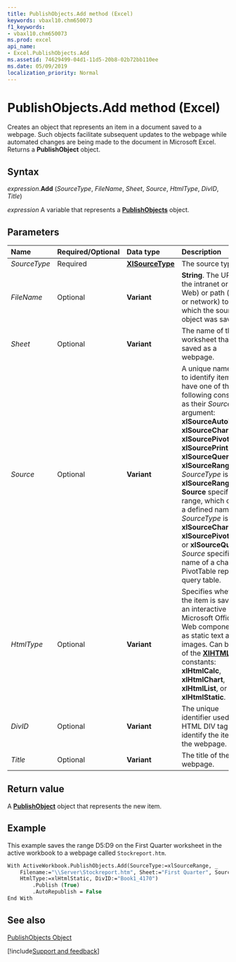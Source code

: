 ```yaml
---
title: PublishObjects.Add method (Excel)
keywords: vbaxl10.chm650073
f1_keywords:
- vbaxl10.chm650073
ms.prod: excel
api_name:
- Excel.PublishObjects.Add
ms.assetid: 74629499-04d1-11d5-20b8-02b72bb110ee
ms.date: 05/09/2019
localization_priority: Normal
---
```



# PublishObjects.Add method (Excel)

Creates an object that represents an item in a document saved to a webpage. Such objects facilitate subsequent updates to the webpage while automated changes are being made to the document in Microsoft Excel. Returns a  **PublishObject** object.


## Syntax

_expression_.**Add** (_SourceType_, _FileName_, _Sheet_, _Source_, _HtmlType_, _DivID_, _Title_)

_expression_ A variable that represents a **[PublishObjects](Excel.PublishObjects.md)** object.


## Parameters

|Name|Required/Optional|Data type|Description|
|:-----|:-----|:-----|:-----|
| _SourceType_|Required| **[XlSourceType](Excel.XlSourceType.md)**|The source type.|
| _FileName_|Optional| **Variant**| **String**. The URL (on the intranet or the Web) or path (local or network) to which the source object was saved.|
| _Sheet_|Optional| **Variant**|The name of the worksheet that was saved as a webpage.|
| _Source_|Optional| **Variant**|A unique name used to identify items that have one of the following constants as their  _SourceType_ argument: **xlSourceAutoFilter**, **xlSourceChart**, **xlSourcePivotTable**, **xlSourcePrintArea**, **xlSourceQuery**, or **xlSourceRange**. If _SourceType_ is **xlSourceRange**, **Source** specifies a range, which can be a defined name. If _SourceType_ is **xlSourceChart**, **xlSourcePivotTable**, or **xlSourceQuery**, _Source_ specifies the name of a chart, PivotTable report, or query table.|
| _HtmlType_|Optional| **Variant**|Specifies whether the item is saved as an interactive Microsoft Office Web component or as static text and images. Can be one of the  **[XlHTMLType](Excel.XlHtmlType.md)** constants: **xlHtmlCalc**, **xlHtmlChart**, **xlHtmlList**, or **xlHtmlStatic**.|
| _DivID_|Optional| **Variant**|The unique identifier used in the HTML DIV tag to identify the item on the webpage.|
| _Title_|Optional| **Variant**|The title of the webpage.|

## Return value

A  **[PublishObject](Excel.PublishObject.md)** object that represents the new item.


## Example

This example saves the range D5:D9 on the First Quarter worksheet in the active workbook to a webpage called  `Stockreport.htm`.


```vb
With ActiveWorkbook.PublishObjects.Add(SourceType:=xlSourceRange, _ 
    Filename:="\\Server\Stockreport.htm", Sheet:="First Quarter", Source:="$G$3:$H$6", _ 
    HtmlType:=xlHtmlStatic, DivID:="Book1_4170") 
        .Publish (True) 
        .AutoRepublish = False 
End With
```


## See also


[PublishObjects Object](Excel.PublishObjects.md)

[!include[Support and feedback](~/includes/feedback-boilerplate.md)]
